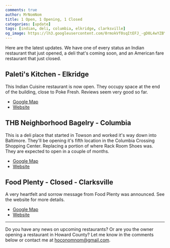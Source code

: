 ```yaml
---
comments: true
author: MrNomNom
title: 1 Open, 1 Opening, 1 Closed
categories: [update]
tags: [indian, deli, columbia, elkridge, clarksville]
og_image: https://lh3.googleusercontent.com/0rmokVf0sqItEFJ_-gD0L4wYZBYioPO8jzC_zco0jB5L0iSAPkmQZxLNSZkxahEOjH3cqZWgfv0XRt61uSEnUI7mILnwF6vw88pRkRiTPbZxHlO7jJCbnVzJbqF3LN0WIel2KuMGKQ=w400
---
```


Here are the latest updates. We have one of every status an Indian restaurant that just opened, a deli that's coming soon, and an American fare restaurant that just closed.

<!--more-->

## Paleti's Kitchen - Elkridge

This Indian Cuisine restaurant is now open. They occupy space at the end of the building, close to Poke Fresh. Reviews seem very good so far.

* [Google Map](https://goo.gl/maps/QTAXcUaGSCVskDas9)
* [Website](paletiskitchen.com)


## THB Neighborhood Bagelry - Columbia

This is a deli place that started in Towson and worked it's way down into Baltimore. They'll be opening it's fifth location in the Columbia Crossing Shopping Center. Replacing a portion of where Rack Room Shoes was. They are expected to open in a couple of months.

* [Google Map](https://goo.gl/maps/KgY3xDwbqJLyiaM98)
* [Website](https://www.eatthb.com/)


## Food Plenty - Closed - Clarksville

A very heartfelt and sorrow message from Food Plenty was announced. See the website for more details.

* [Google Map](https://goo.gl/maps/8kntzNHpGAW3BXCQ6)
* [Website](https://foodplenty.com/)


----

Do you have any news on upcoming restaurants? Or are you the owner opening a restaurant in Howard County? Let me know in the comments below or contact me at [hoconomnom@gmail.com](mailto:hoconomnom@gmail.com).

